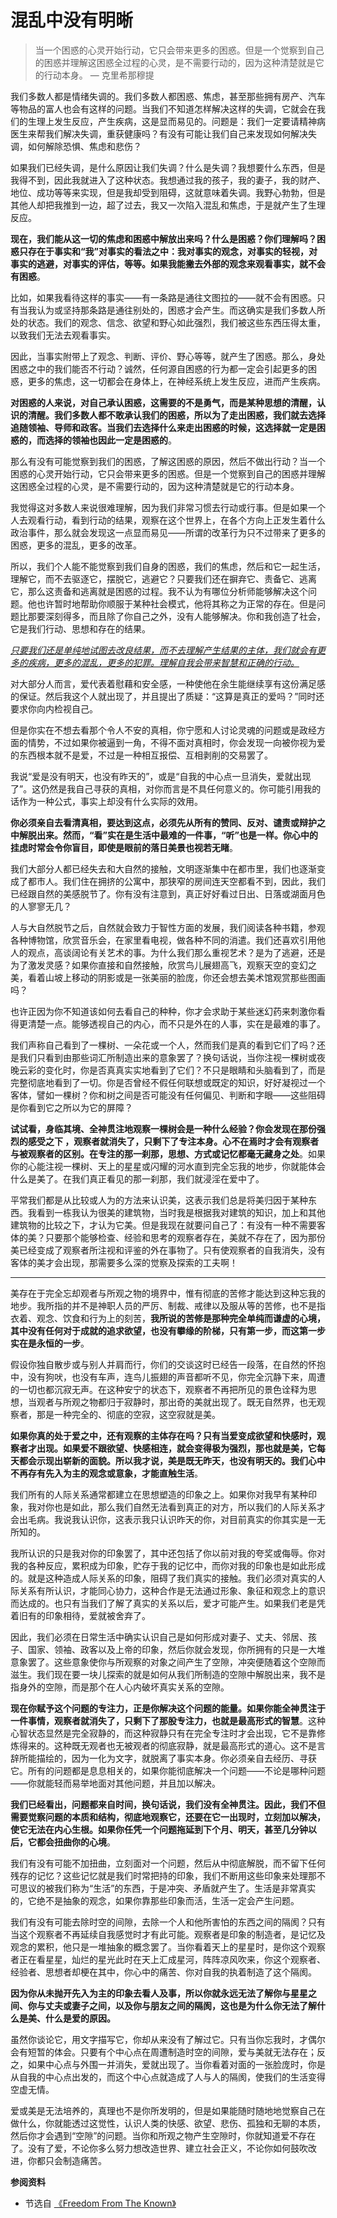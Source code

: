 # 混乱中没有明晰


<!-- 人心惟危，道心惟微，惟精惟一，允执厥中。  - 《尚书·虞书·大禹谟》 -->

> 当一个困惑的心灵开始行动，它只会带来更多的困惑。但是一个觉察到自己的困惑并理解这困惑全过程的心灵，是不需要行动的，因为这种清楚就是它的行动本身。 — 克里希那穆提

我们多数人都是情绪失调的。我们多数人都困惑、焦虑，甚至那些拥有房产、汽车等物品的富人也会有这样的问题。当我们不知道怎样解决这样的失调，它就会在我们的生理上发生反应，产生疾病，这是显而易见的。问题是：我们一定要请精神病医生来帮我们解决失调，重获健康吗？有没有可能让我们自己来发现如何解决失调，如何解除恐惧、焦虑和悲伤？

如果我们已经失调，是什么原因让我们失调？什么是失调？我想要什么东西，但是我得不到，因此我就进入了这种状态。我想通过我的孩子，我的妻子，我的财产、地位、成功等等来实现，但是我却受到阻碍，这就意味着失调。我野心勃勃，但是其他人却把我推到一边，超了过去，我又一次陷入混乱和焦虑，于是就产生了生理反应。

**现在，我们能从这一切的焦虑和困惑中解放出来吗？什么是困惑？你们理解吗？困惑只存在于事实和“我”对事实的看法之中：我对事实的观念，对事实的轻视，对事实的逃避，对事实的评估，等等。如果我能撇去外部的观念来观看事实，就不会有困惑**。

比如，如果我看待这样的事实——有一条路是通往文图拉的——就不会有困惑。只有当我认为或坚持那条路是通往别处的，困惑才会产生。而这确实是我们多数人所处的状态。我们的观念、信念、欲望和野心如此强烈，我们被这些东西压得太重，以致我们无法去观看事实。

因此，当事实附带上了观念、判断、评价、野心等等，就产生了困惑。那么，身处困惑之中的我们能否不行动？诚然，任何源自困惑的行为都一定会引起更多的困惑，更多的焦虑，这一切都会在身体上，在神经系统上发生反应，进而产生疾病。

**对困惑的人来说，对自己承认困惑，这需要的不是勇气，而是某种思想的清醒，认识的清醒。我们多数人都不敢承认我们的困惑，所以为了走出困惑，我们就去选择追随领袖、导师和政客。当我们去选择什么来走出困惑的时候，这选择就一定是困惑的，而选择的领袖也因此一定是困惑的**。

那么有没有可能觉察到我们的困惑，了解这困惑的原因，然后不做出行动？当一个困惑的心灵开始行动，它只会带来更多的困惑。但是一个觉察到自己的困惑并理解这困惑全过程的心灵，是不需要行动的，因为这种清楚就是它的行动本身。

我觉得这对多数人来说很难理解，因为我们非常习惯去行动或行事。但是如果一个人去观看行动，看到行动的结果，观察在这个世界上，在各个方向上正发生着什么政治事件，那么就会发现这一点显而易见——所谓的改革行为只不过带来了更多的困惑，更多的混乱，更多的改革。

所以，我们个人能不能觉察到我们自身的困惑，我们的焦虑，然后和它一起生活，理解它，而不去驱逐它，摆脱它，逃避它？只要我们还在摒弃它、责备它、逃离它，那么这责备和逃离就是困惑的过程。我不认为有哪位分析师能够解决这个问题。他也许暂时地帮助你顺服于某种社会模式，他将其称之为正常的存在。但是问题比那要深刻得多，而且除了你自己之外，没有人能够解决。你和我创造了社会，它是我们行动、思想和存在的结果。

[*只要我们还是单纯地试图去改良结果，而不去理解产生结果的主体，我们就会有更多的疾病，更多的混乱，更多的犯罪。理解自我会带来智慧和正确的行动。*]()

对大部分人而言，爱代表着慰藉和安全感，一种使他在余生能继续享有这份满足感的保证。然后我这个人就出现了，并且提出了质疑：“这算是真正的爱吗？”同时还要求你向内检视自己。

但是你实在不想去看那个令人不安的真相，你宁愿和人讨论灵魂的问题或是政经方面的情势，不过如果你被逼到一角，不得不面对真相时，你会发现一向被你视为爱的东西根本就不是爱，不过是一种相互报偿、互相剥削的交易罢了。

我说“爱是没有明天，也没有昨天的”，或是“自我的中心点一旦消失，爱就出现了”。这仍然是我自己寻获的真相，对你而言是不具任何意义的。你可能引用我的话作为一种公式，事实上却没有什么实际的效用。

**你必须亲自去看清真相，要达到这点，必须先从所有的赞同、反对、谴责或辩护之中解脱出来。然而，“看”实在是生活中最难的一件事，“听”也是一样。你心中的挂虑时常会令你盲目，即使是眼前的落日美景也视若无睹**。

我们大部分人都已经失去和大自然的接触，文明逐渐集中在都市里，我们也逐渐变成了都市人。我们住在拥挤的公寓中，那狭窄的房间连天空都看不到，因此，我们已经跟自然的美感脱节了。你有没有注意到，真正好好看过日出、日落或湖面月色的人寥寥无几？

人与大自然脱节之后，自然就会致力于智性方面的发展，我们阅读各种书籍，参观各种博物馆，欣赏音乐会，在家里看电视，做各种不同的消遣。我们还喜欢引用他人的观点，高谈阔论有关艺术的事。为什么我们那么重视艺术？是为了逃避，还是为了激发灵感？如果你直接和自然接触，欣赏鸟儿展翅高飞，观察天空的变幻之美，看着山坡上移动的阴影或是一张美丽的脸庞，你还会想去美术馆观赏那些图画吗？

也许正因为你不知道该如何去看自己的种种，你才会求助于某些迷幻药来刺激你看得更清楚一点。能够透视自己的内心，而不只是外在的人事，实在是最难的事了。

我们声称自己看到了一棵树、一朵花或一个人，然而我们是真的看到它们了吗？还是我们只看到由那些词汇所制造出来的意象罢了？换句话说，当你注视一棵树或夜晚云彩的变化时，你是否真真实实地看到了它们？不只是眼睛和头脑看到了，而是完整彻底地看到了一切。你是否曾经不假任何联想或既定的知识，好好凝视过一个客体，譬如一棵树？你和树之间是否可能没有任何偏见、判断和字眼——这些阻碍是你看到它之所以为它的屏障？

**试试看，身临其境、全神贯注地观察一棵树会是一种什么经验？你会发现在那份强烈的感受之下 ，观察者就消失了，只剩下了专注本身。心不在焉时才会有观察者与被观察者的区别。在专注的那一刹那，思想、方式或记忆都毫无藏身之处**。如果你的心能注视一棵树、天上的星星或闪耀的河水直到完全忘我的地步，你就能体会什么是美了。在我们真正看见的那一刹那，我们就浸淫在爱中了。

平常我们都是从比较或人为的方法来认识美，这表示我们总是将美归因于某种东西。我看到一栋我认为很美的建筑物，当时我是根据我对建筑的知识，加上和其他建筑物的比较之下，才认为它美。但是我现在就要问自己了：有没有一种不需要客体的美？只要那个能够检查、经验和思考的观察者存在，美就不存在了，因为那份美已经变成了观察者所注视和评鉴的外在事物了。只有使观察者的自我消失，没有客体的美才会出现，那需要多么深的觉察及探索的工夫啊！

---

美存在于完全忘却观者与所观之物的境界中，惟有彻底的苦修才能达到这种忘我的地步。我所指的并不是神职人员的严厉、制裁、戒律以及服从等的苦修，也不是指衣着、观念、饮食和行为上的刻苦，**我所说的苦修是那种完全单纯而谦虚的心境，其中没有任何对于成就的追求欲望，也没有攀缘的阶梯，只有第一步，而这第一步实在是永恒的一步**。

假设你独自散步或与别人并肩而行，你们的交谈这时已经告一段落，在自然的怀抱中，没有狗吠，也没有车声，连鸟儿振翅的声音都听不见，你完全沉静下来，周遭的一切也都沉寂无声。在这种安宁的状态下，观察者不再把所见的景色诠释为思想，当观者与所观之物都归于寂静时，那出奇的美就出现了。既无自然界，也无观察者，那是一种完全的、彻底的空寂，这空寂就是美。

**如果你真的处于爱之中，还有观察的主体存在吗？只有当爱变成欲望和快感时，观察者才出现。如果爱不跟欲望、快感相连，就会变得极为强烈，那也就是美，它每天都会示现出崭新的面貌。所以我才说，美是既无昨天，也没有明天的。我们心中不再存有先入为主的观念或意象，才能直触生活**。

我们所有的人际关系通常都建立在思想塑造的印象之上。如果你对我早有某种印象，我对你也是如此，那么我们自然无法看到真正的对方，所以我们的人际关系才会出毛病。我说我认识你，这表示我只认识昨天的你，对目前真实的你其实是一无所知的。

我所认识的只是我对你的印象罢了，其中还包括了你以前对我的夸奖或侮辱。你对我的各种反应，累积成为印象，贮存于我的记忆中，而你对我的印象也是如此形成的。就是这种造成人际关系的印象，阻碍了我们真实的接触。我们必须对真实的人际关系有所认识，才能同心协力，这种合作是无法通过形象、象征和观念上的意识而达成的。也只有当我们了解了真实的关系以后，爱才可能产生。如果我们老是凭着旧有的印象相待，爱就被舍弃了。

因此，我们必须在日常生活中确实认识自己是如何形成对妻子、丈夫、邻居、孩子、国家、领袖、政客以及上帝的印象，然后你就会发现，你所拥有的只是一大堆意象罢了。这些意象使你与所观察的对象之间产生了空隙，冲突便随着这个空隙而滋生。我们现在要一块儿探索的就是如何从我们所制造的空隙中解脱出来，我不是指身外的空隙，而是那个在人心内破坏真实关系的空隙。

**现在你赋予这个问题的专注力，正是你解决这个问题的能量。如果你能全神贯注于一件事情，观察者就消失了，只剩下了那股专注力，也就是最高形式的智慧**。这种心智状态显然是完全寂静的，而这种寂静只有在完全专注时才会出现，它不是靠修炼得来的。这种既无观者也无被观者的彻底寂静，就是最高形式的道心。这不是言辞所能描绘的，因为一化为文字，就脱离了事实本身。你必须亲自去经历、寻获它。所有的问题都是息息相关的，如果你能彻底解决一个问题——不论是哪种问题——你就能轻而易举地面对其他问题，并且加以解决。

**我们已经看出，问题都来自时间，换句话说，我们没有全神贯注。因此，我们不但需要觉察问题的本质和结构，彻底地观察它，还要在它一出现时，立刻加以解决，使它无法在内心生根。如果你任凭一个问题拖延到下个月、明天，甚至几分钟以后，它都会扭曲你的心境**。

我们有没有可能不加扭曲，立刻面对一个问题，然后从中彻底解脱，而不留下任何残存的记忆？这些记忆就是我们时常把持的印象，我们不断用这些印象来处理那不可思议的被我们称为“生活”的东西，于是冲突、矛盾就产生了。生活是非常真实的，它绝不是抽象的观念，如果你靠那些印象而活，生活一定会产生问题。

我们有没有可能去除时空的间隙，去除一个人和他所害怕的东西之间的隔阂？只有当这个观察者不再延续自我感觉时才有此可能。观察者是印象的制造者，是记忆及观念的累积，他只是一堆抽象的概念罢了。当你看着天上的星星时，是你这个观察者正在看星星，灿烂的星光此时在天上汇成星河，阵阵凉风吹来，你这个观察者、经验者、思想者却梗在其中，你心中的痛苦、你对自我的执着制造了这个隔阂。

**因为你从未抛开先入为主的印象去看人及事，所以你就永远无法了解你与星星之间、你与丈夫或妻子之间，以及你与朋友之间的隔阂，这也是为什么你无法了解什么是美、什么是爱的原因。**

虽然你谈论它，用文字描写它，你却从来没有了解过它。只有当你忘我时，才偶尔会有短暂的体会。只要有个中心点在周遭制造时空的间隙，爱与美就无法存在；反之，如果中心点与外围一并消失，爱就出现了。当你看着对面的一张脸庞时，你是从自我的中心点出发的，而这个中心点就造成了人与人的隔阂，使我们的生活变得空虚无情。

爱或美是无法培养的，真理也不是你所发明的，但是如果能随时随地地觉察自己在做什么，你就能透过这觉性，认识人类的快感、欲望、悲伤、孤独和无聊的本质，然后你才会遇到“空隙”的问题。当你和所观之物产生空隙时，你就知道爱不存在了。没有了爱，不论你多么努力想改造世界、建立社会正义，不论你如何鼓吹改进，你都只会制造痛苦。

**参阅资料**

- 节选自 [《Freedom From The Known》](https://selfdefinition.org/krishnamurti/Jiddu_Krishnamurt_The_First_And_Last_Freedom.pdf)
